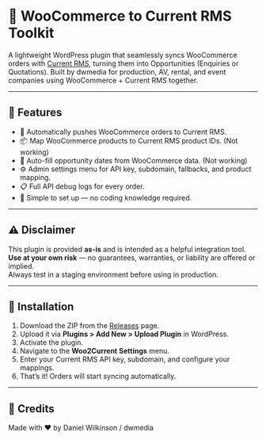 
# 🎥 WooCommerce to Current RMS Toolkit

A lightweight WordPress plugin that seamlessly syncs WooCommerce orders with [Current RMS](https://www.current-rms.com/), turning them into Opportunities (Enquiries or Quotations). Built by dwmedia for production, AV, rental, and event companies using WooCommerce + Current RMS together.

---

## 🚀 Features

- 🔁 Automatically pushes WooCommerce orders to Current RMS.
- 📦 Map WooCommerce products to Current RMS product IDs. (Not working)
- 📅 Auto-fill opportunity dates from WooCommerce data. (Not working)
- ⚙️ Admin settings menu for API key, subdomain, fallbacks, and product mapping.
- 📋 Full API debug logs for every order.
- 💨 Simple to set up — no coding knowledge required.

---

## ⚠️ Disclaimer

This plugin is provided **as-is** and is intended as a helpful integration tool.  
**Use at your own risk** — no guarantees, warranties, or liability are offered or implied.  
Always test in a staging environment before using in production.

---

## 🔧 Installation

1. Download the ZIP from the [Releases](#) page.
2. Upload it via **Plugins > Add New > Upload Plugin** in WordPress.
3. Activate the plugin.
4. Navigate to the **Woo2Current Settings** menu.
5. Enter your Current RMS API key, subdomain, and configure your mappings.
6. That’s it! Orders will start syncing automatically.

---

## 🙌 Credits

Made with ❤️ by Daniel Wilkinson / dwmedia
